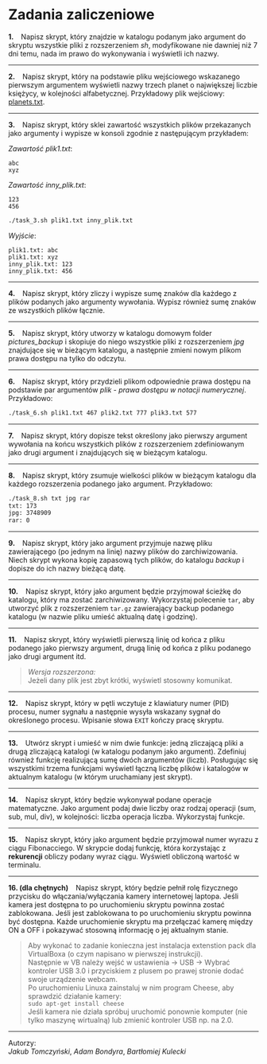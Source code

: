 # Zadania zaliczeniowe

**1.** &ensp; Napisz skrypt, który znajdzie w katalogu podanym jako argument do skryptu wszystkie pliki z rozszerzeniem *sh*, modyfikowane nie dawniej niż 7 dni temu, nada im prawo do wykonywania i wyświetli ich nazwy.
___

**2.** &ensp; Napisz skrypt, który na podstawie pliku wejściowego wskazanego pierwszym argumentem wyświetli nazwy trzech planet o największej liczbie księżycy, w kolejności alfabetycznej. Przykładowy plik wejściowy: [planets.txt](../resources/planets.txt).
___

**3.** &ensp; Napisz skrypt, który sklei zawartość wszystkich plików przekazanych jako argumenty i wypisze w konsoli zgodnie z następującym przykładem:


*Zawartość plik1.txt*:
```
abc
xyz
```

*Zawartość inny_plik.txt*:
```
123
456
```

```bash
./task_3.sh plik1.txt inny_plik.txt
```

*Wyjście*:
```
plik1.txt: abc
plik1.txt: xyz
inny_plik.txt: 123
inny_plik.txt: 456
```
___

**4.** &ensp; Napisz skrypt, który zliczy i wypisze sumę znaków dla każdego z plików podanych jako argumenty wywołania. Wypisz również sumę znaków ze wszystkich plików łącznie.
___

**5.** &ensp; Napisz skrypt, który utworzy w katalogu domowym folder *pictures_backup* i skopiuje do niego wszystkie pliki z rozszerzeniem *jpg* znajdujące się w bieżącym katalogu, a następnie zmieni nowym plikom prawa dostępu na tylko do odczytu.
___

**6.** &ensp; Napisz skrypt, który przydzieli plikom odpowiednie prawa dostępu na podstawie par argumentów *plik* - *prawa dostępu w notacji numerycznej*. Przykładowo:

```bash
./task_6.sh plik1.txt 467 plik2.txt 777 plik3.txt 577
```
___

**7.** &ensp; Napisz skrypt, który dopisze tekst określony jako pierwszy argument wywołania na końcu wszystkich plików z rozszerzeniem zdefiniowanym jako drugi argument i znajdujących się w bieżącym katalogu.
___

**8.** &ensp; Napisz skrypt, który zsumuje wielkości plików w bieżącym katalogu dla każdego rozszerzenia podanego jako argument.
Przykładowo:

```bash
./task_8.sh txt jpg rar
txt: 173
jpg: 3748909
rar: 0
```
___

**9.** &ensp; Napisz skrypt, który jako argument przyjmuje nazwę pliku zawierającego (po jednym na linię) nazwy plików do zarchiwizowania. Niech skrypt wykona kopię zapasową tych plików, do katalogu *backup* i dopisze do ich nazwy bieżącą datę. 
___

**10.** &ensp; Napisz skrypt, który jako argument będzie przyjmował ścieżkę do katalogu, który ma zostać zarchiwizowany. Wykorzystaj polecenie `tar`, aby utworzyć plik z rozszerzeniem `tar.gz` zawierający backup podanego katalogu (w nazwie pliku umieść aktualną datę i godzinę).
___

**11.** &ensp; Napisz skrypt, który wyświetli pierwszą linię od końca z pliku podanego jako pierwszy argument, drugą linię od końca z pliku podanego jako drugi argument itd.
> *Wersja rozszerzona:*\
> Jeżeli dany plik jest zbyt krótki, wyświetl stosowny komunikat.
___

**12.** &ensp; Napisz skrypt, który w pętli wczytuje z klawiatury numer (PID) procesu, numer sygnału a następnie wysyła wskazany sygnał do określonego procesu. Wpisanie słowa `EXIT` kończy pracę skryptu.
___

**13.** &ensp; Utwórz skrypt i umieść w nim dwie funkcje: jedną zliczającą pliki a drugą zliczającą katalogi (w katalogu podanym jako argument). Zdefiniuj również funkcję realizującą sumę dwóch argumentów (liczb). Posługując się wszystkimi trzema funkcjami wyświetl łączną liczbę plików i katalogów w aktualnym katalogu (w którym uruchamiany jest skrypt).
___

**14.** &ensp; Napisz skrypt, który będzie wykonywał podane operacje matematyczne. Jako argument podaj dwie liczby oraz rodzaj operacji (sum, sub, mul, div), w kolejności: liczba operacja liczba. Wykorzystaj funkcje.
___
**15.** &ensp; Napisz skrypt, który jako argument będzie przyjmował numer wyrazu z ciągu Fibonacciego. W skrypcie dodaj funkcję, która korzystając z **rekurencji** obliczy podany wyraz ciągu. Wyświetl obliczoną wartość w terminalu.
___

**16. (dla chętnych)** &ensp; Napisz skrypt, który będzie pełnił rolę fizycznego przycisku do włączania/wyłączania kamery internetowej laptopa. Jeśli kamera jest dostępna to po uruchomieniu skryptu powinna zostać zablokowana. Jeśli jest zablokowana to po uruchomieniu skryptu powinna być dostępna. Każde uruchomienie skryptu ma przełączać kamerę między ON a OFF i pokazywać stosowną informację o jej aktualnym stanie.
> Aby wykonać to zadanie konieczna jest instalacja extenstion pack dla VirtualBoxa (o czym napisano w pierwszej instrukcji). \
> Następnie w VB należy wejść w ustawienia -> USB -> Wybrać kontroler USB 3.0 i przyciskiem z plusem po prawej stronie dodać swoje urządzenie webcam.\
> Po uruchomieniu Linuxa zainstaluj w nim program Cheese, aby sprawdzić działanie kamery: \
>`sudo apt-get install cheese` \
> Jeśli kamera nie działa spróbuj uruchomić ponownie komputer (nie tylko maszynę wirtualną) lub zmienić kontroler USB np. na 2.0.


***
Autorzy:\
*Jakub Tomczyński*, *Adam Bondyra*, *Bartłomiej Kulecki*
